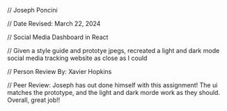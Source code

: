 // Joseph Poncini

// Date Revised: March 22, 2024

// Social Media Dashboard in React

// Given a style guide and prototye jpegs, recreated a light and dark mode social media tracking website as close as I could

// Person Review By: Xavier Hopkins

// Peer Review: Joseph has out done himself with this assignment! The ui matches the prototype, and the light and dark morde work as they should. Overall, great job!!

